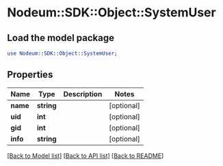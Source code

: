 # Nodeum::SDK::Object::SystemUser

## Load the model package
```perl
use Nodeum::SDK::Object::SystemUser;
```

## Properties
Name | Type | Description | Notes
------------ | ------------- | ------------- | -------------
**name** | **string** |  | [optional] 
**uid** | **int** |  | [optional] 
**gid** | **int** |  | [optional] 
**info** | **string** |  | [optional] 

[[Back to Model list]](../README.md#documentation-for-models) [[Back to API list]](../README.md#documentation-for-api-endpoints) [[Back to README]](../README.md)


